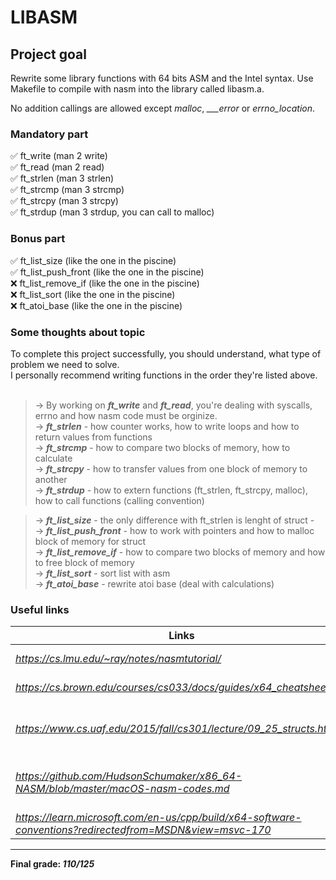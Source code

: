 # LIBASM #

## Project goal ##

Rewrite some library functions with 64 bits ASM and the Intel syntax. Use Makefile to compile with nasm into the library called libasm.a.

No addition callings are allowed except *malloc*, *___error* or *errno_location*.

### Mandatory part ###
✅ ft_write (man 2 write)<br>
✅ ft_read (man 2 read)<br>
✅ ft_strlen (man 3 strlen)<br>
✅ ft_strcmp (man 3 strcmp)<br>
✅ ft_strcpy (man 3 strcpy)<br>
✅ ft_strdup (man 3 strdup, you can call to malloc)<br>

### Bonus part ###
✅ ft_list_size (like the one in the piscine)<br>
✅ ft_list_push_front (like the one in the piscine)<br>
❌ ft_list_remove_if (like the one in the piscine)<br>
❌ ft_list_sort (like the one in the piscine)<br>
❌ ft_atoi_base (like the one in the piscine)<br>

### Some thoughts about topic ###

To complete this project successfully, you should understand, what type of problem we need to solve.<br>
I personally recommend writing functions in the order they're listed above.<br><br>
> -> By working on ***ft_write*** and ***ft_read***, you're dealing with syscalls, errno and how nasm code must be orginize.<br>
> -> ***ft_strlen*** - how counter works, how to write loops and how to return values from functions <br>
> -> ***ft_strcmp*** - how to compare two blocks of memory, how to calculate <br>
> -> ***ft_strcpy*** - how to transfer values from one block of memory to another<br>
> -> ***ft_strdup*** - how to extern functions (ft_strlen, ft_strcpy, malloc), how to call functions (calling convention) <br>


> -> ***ft_list_size*** - the only difference with ft_strlen is lenght of struct - <br>
> -> ***ft_list_push_front*** - how to work with pointers and how to malloc block of memory for struct<br>
> -> ***ft_list_remove_if***  - how to compare two blocks of memory and how to free block of memory <br>
> -> ***ft_list_sort*** - sort list with asm<br>
> -> ***ft_atoi_base*** - rewrite atoi base (deal with calculations)<br>


### Useful links ###

 Links | About
 --- | ---
 *https://cs.lmu.edu/~ray/notes/nasmtutorial/*                                                             | first step in nasm                
 *https://cs.brown.edu/courses/cs033/docs/guides/x64_cheatsheet.pdf*                                       | great cheatsheet                  
 *https://www.cs.uaf.edu/2015/fall/cs301/lecture/09_25_structs.html*                                       | Data Structures in Assembly       
 *https://github.com/HudsonSchumaker/x86_64-NASM/blob/master/macOS-nasm-codes.md*                          | NASM Assembler codes for macOS    
 *https://learn.microsoft.com/en-us/cpp/build/x64-software-conventions?redirectedfrom=MSDN&view=msvc-170*  | calling convention                

***

__Final grade: *110/125*__